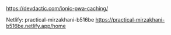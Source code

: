 https://devdactic.com/ionic-pwa-caching/

Netlify: 
practical-mirzakhani-b516be
https://practical-mirzakhani-b516be.netlify.app/home